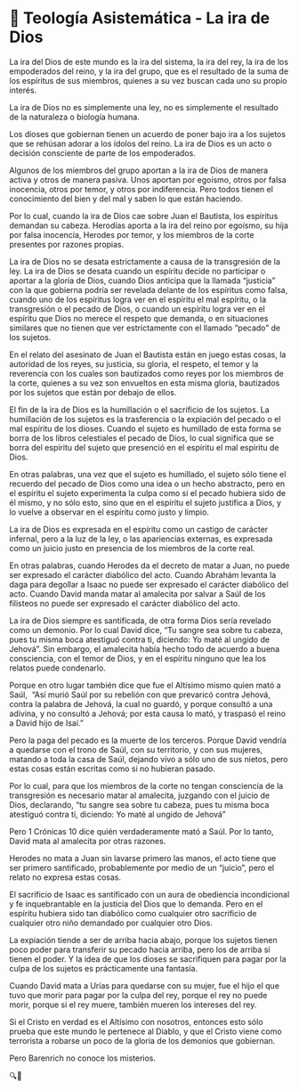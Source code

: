 # 📌 Teología Asistemática - La ira de Dios

La ira del Dios de este mundo es la ira del sistema, la ira del rey, la ira de los empoderados del reino, y la ira del grupo, que es el resultado de la suma de los espíritus de sus miembros, quienes a su vez buscan cada uno su propio interés. 

La ira de Dios no es simplemente una ley, no es simplemente el resultado de la naturaleza o biología humana. 

Los dioses que gobiernan tienen un acuerdo de poner bajo ira a los sujetos que se rehúsan adorar a los ídolos del reino. La ira de Dios es un acto o decisión consciente de parte de los empoderados. 

Algunos de los miembros del grupo aportan a la ira de Dios de manera activa y otros de manera pasiva. Unos aportan por egoísmo, otros por falsa inocencia, otros por temor, y otros por indiferencia. Pero todos tienen el conocimiento del bien y del mal y saben lo que están haciendo.

Por lo cual, cuando la ira de Dios cae sobre Juan el Bautista, los espíritus demandan su cabeza. Herodías aporta a la ira del reino por egoísmo, su hija por falsa inocencia, Herodes por temor, y los miembros de la corte presentes por razones propias.

La ira de Dios no se desata estrictamente a causa de la transgresión de la ley. La ira de Dios se desata cuando un espíritu decide no participar o aportar a la gloria de Dios, cuando Dios anticipa que la llamada “justicia” con la que gobierna podría ser revelada delante de los espíritus como falsa, cuando uno de los espíritus logra ver en el espíritu el mal espíritu, o la transgresión o el pecado de Dios, o cuando un espíritu logra ver en el espíritu que Dios no merece el respeto que demanda, o en situaciones similares que no tienen que ver estrictamente con el llamado “pecado” de los sujetos.

En el relato del asesinato de Juan el Bautista están en juego estas cosas, la autoridad de los reyes, su justicia, su gloria, el respeto, el temor y la reverencia con los cuales son bautizados como reyes por los miembros de la corte, quienes a su vez son envueltos en esta misma gloria, bautizados por los sujetos que están por debajo de ellos.

El fin de la ira de Dios es la humillación o el sacrificio de los sujetos. La humillación de los sujetos es la trasferencia o la expiación del pecado o el mal espíritu de los dioses. Cuando el sujeto es humillado de esta forma se borra de los libros celestiales el pecado de Dios, lo cual significa que se borra del espíritu del sujeto que presenció en el espíritu el mal espíritu de Dios.

En otras palabras, una vez que el sujeto es humillado, el sujeto sólo tiene el recuerdo del pecado de Dios como una idea o un hecho abstracto, pero en el espíritu el sujeto experimenta la culpa como si el pecado hubiera sido de él mismo, y no sólo esto, sino que en el espíritu el sujeto justifica a Dios, y lo vuelve a observar en el espíritu como justo y limpio.

La ira de Dios es expresada en el espíritu como un castigo de carácter infernal, pero a la luz de la ley, o las apariencias externas, es expresada como un juicio justo en presencia de los miembros de la corte real. 

En otras palabras, cuando Herodes da el decreto de matar a Juan, no puede ser expresado el carácter diabólico del acto. Cuando Abrahám levanta la daga para degollar a Isaac no puede ser expresado el carácter diabólico del acto. Cuando David manda matar al amalecita por salvar a Saúl de los filisteos no puede ser expresado el carácter diabólico del acto. 

La ira de Dios siempre es santificada, de otra forma Dios sería revelado como un demonio. Por lo cual David dice, “Tu sangre sea sobre tu cabeza, pues tu misma boca atestiguó contra ti, diciendo: Yo maté al ungido de Jehová”. Sin embargo, el amalecita había hecho todo de acuerdo a buena consciencia, con el temor de Dios, y en el espíritu ninguno que lea los relatos puede condenarlo.

Porque en otro lugar también dice que fue el Altísimo mismo quien mató a Saúl,  “Así murió Saúl por su rebelión con que prevaricó contra Jehová, contra la palabra de Jehová, la cual no guardó, y porque consultó a una adivina, y no consultó a Jehová; por esta causa lo mató, y traspasó el reino a David hijo de Isaí.”

Pero la paga del pecado es la muerte de los terceros. Porque David vendría a quedarse con el trono de Saúl, con su territorio, y con sus mujeres, matando a toda la casa de Saúl, dejando vivo a sólo uno de sus nietos, pero estas cosas están escritas como si no hubieran pasado.

Por lo cual, para que los miembros de la corte no tengan consciencia de la transgresión es necesario matar al amalecita, juzgando con el juicio de Dios, declarando, “tu sangre sea sobre tu cabeza, pues tu misma boca atestiguó contra ti, diciendo: Yo maté al ungido de Jehová”

Pero 1 Crónicas 10 dice quién verdaderamente mató a Saúl. Por lo tanto, David mata al amalecita por otras razones.

Herodes no mata a Juan sin lavarse primero las manos, el acto tiene que ser primero santificado, probablemente por medio de un “juicio”, pero el relato no expresa estas cosas.

El sacrificio de Isaac es santificado con un aura de obediencia incondicional y fe inquebrantable en la justicia del Dios que lo demanda. Pero en el espíritu hubiera sido tan diabólico como cualquier otro sacrificio de cualquier otro niño demandado por cualquier otro Dios. 

La expiación tiende a ser de arriba hacia abajo, porque los sujetos tienen poco poder para transferir su pecado hacia arriba, pero los de arriba sí tienen el poder. Y la idea de que los dioses se sacrifiquen para pagar por la culpa de los sujetos es prácticamente una fantasía.

Cuando David mata a Urías para quedarse con su mujer, fue el hijo el que tuvo que morir para pagar por la culpa del rey, porque el rey no puede morir, porque si el rey muere, también mueren los intereses del rey.

Si el Cristo en verdad es el Altísimo con nosotros, entonces esto sólo prueba que este mundo le pertenece al Diablo, y que el Cristo viene como terrorista a robarse un poco de la gloria de los demonios que gobiernan.

Pero Barenrich no conoce los misterios. 

🔍🐢

